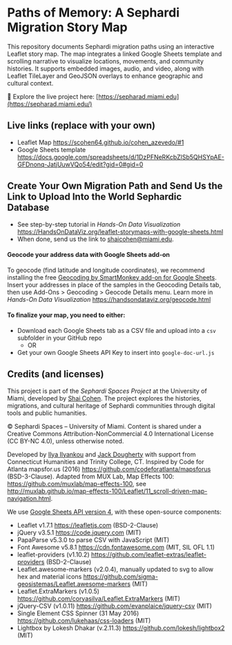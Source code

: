 # Paths of Memory: A Sephardi Migration Story Map
This repository documents Sephardi migration paths using an interactive Leaflet story map.
The map integrates a linked Google Sheets template and scrolling narrative to visualize locations, movements, and community histories.
It supports embedded images, audio, and video, along with Leaflet TileLayer and GeoJSON overlays to enhance geographic and cultural context.

🔗 Explore the live project here: [https://sepharad.miami.edu](https://sepharad.miami.edu/) 


## Live links (replace with your own)
- Leaflet Map https://scohen64.github.io/cohen_azevedo/#1
- Google Sheets template https://docs.google.com/spreadsheets/d/1DzPFNeRKcbZlSb5QHSYpAE-GFDnonq-JatjUuwVQo54/edit?gid=0#gid=0

## Create Your Own Migration Path and Send Us the Link to Upload Into the World Sephardic Database
- See step-by-step tutorial in *Hands-On Data Visualization* https://HandsOnDataViz.org/leaflet-storymaps-with-google-sheets.html
- When done, send us the link to shaicohen@miami.edu. 

#### Geocode your address data with Google Sheets add-on
To geocode (find latitude and longitude coordinates), we recommend installing the free [Geocoding by SmartMonkey add-on for Google Sheets](https://gsuite.google.com/marketplace/app/geocoding_by_smartmonkey/1033231575312). Insert your addresses in place of the samples in the Geocoding Details tab, then use Add-Ons > Geocoding > Geocode Details menu. Learn more in *Hands-On Data Visualization* https://handsondataviz.org/geocode.html

#### To finalize your map, you need to either:
- Download each Google Sheets tab as a CSV file and upload into a `csv` subfolder in your GitHub repo
  - OR
- Get your own Google Sheets API Key to insert into `google-doc-url.js`

## Credits (and licenses)
This project is part of the *Sephardi Spaces Project* at the University of Miami, developed by [Shai Cohen](https://www.linkedin.com/in/shai-cohen-7133052a/). The project explores the histories, migrations, and cultural heritage of Sephardi communities through digital tools and public humanities.

© Sephardi Spaces – University of Miami.
Content is shared under a Creative Commons Attribution-NonCommercial 4.0 International License (CC BY-NC 4.0), unless otherwise noted.

Developed by [Ilya Ilyankou](https://github.com/ilyankou) and [Jack Dougherty](https://github.com/jackdougherty) with support from Connecticut Humanities and Trinity College, CT. Inspired by Code for Atlanta mapsfor.us (2016) https://github.com/codeforatlanta/mapsforus (BSD-3-Clause). Adapted from MUX Lab, Map Effects 100: https://github.com/muxlab/map-effects-100, see http://muxlab.github.io/map-effects-100/Leaflet/11_scroll-driven-map-navigation.html.

We use [Google Sheets API version 4](https://developers.google.com/sheets/api), with these open-source components:

- Leaflet v1.7.1 https://leafletjs.com (BSD-2-Clause)
- jQuery v3.5.1 https://code.jquery.com (MIT)
- PapaParse v5.3.0 to parse CSV with JavaScript (MIT)
- Font Awesome v5.8.1 https://cdn.fontawesome.com (MIT, SIL OFL 1.1)
- leaflet-providers (v1.10.2) https://github.com/leaflet-extras/leaflet-providers (BSD-2-Clause)
- Leaflet.awesome-markers (v2.0.4), manually updated to svg to allow hex and material icons https://github.com/sigma-geosistemas/Leaflet.awesome-markers (MIT)
- Leaflet.ExtraMarkers (v1.0.5) https://github.com/coryasilva/Leaflet.ExtraMarkers (MIT)
- jQuery-CSV (v1.0.11) https://github.com/evanplaice/jquery-csv (MIT)
- Single Element CSS Spinner (31 May 2016) https://github.com/lukehaas/css-loaders (MIT)
- Lightbox by Lokesh Dhakar (v.2.11.3) https://github.com/lokesh/lightbox2 (MIT)
